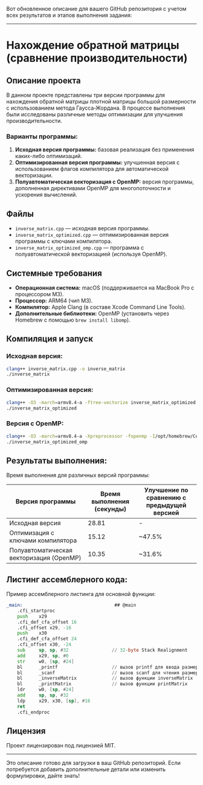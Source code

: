 Вот обновленное описание для вашего GitHub репозитория с учетом всех результатов и этапов выполнения задания:

---

# Нахождение обратной матрицы (сравнение производительности)

## Описание проекта
В данном проекте представлены три версии программы для нахождения обратной матрицы плотной матрицы большой размерности с использованием метода Гаусса-Жордана. В процессе выполнения были исследованы различные методы оптимизации для улучшения производительности.

### Варианты программы:
1. **Исходная версия программы:** базовая реализация без применения каких-либо оптимизаций.
2. **Оптимизированная версия программы:** улучшенная версия с использованием флагов компилятора для автоматической векторизации.
3. **Полуавтоматическая векторизация с OpenMP:** версия программы, дополненная директивами OpenMP для многопоточности и ускорения вычислений.

## Файлы
- `inverse_matrix.cpp` — исходная версия программы.
- `inverse_matrix_optimized.cpp` — оптимизированная версия программы с ключами компилятора.
- `inverse_matrix_optimized_omp.cpp` — программа с полуавтоматической векторизацией (используя OpenMP).

## Системные требования
- **Операционная система:** macOS (поддерживается на MacBook Pro с процессором M3).
- **Процессор:** ARM64 (чип M3).
- **Компилятор:** Apple Clang (в составе Xcode Command Line Tools).
- **Дополнительные библиотеки:** OpenMP (установить через Homebrew с помощью `brew install libomp`).

## Компиляция и запуск
### Исходная версия:
```bash
clang++ inverse_matrix.cpp -o inverse_matrix
./inverse_matrix
```

### Оптимизированная версия:
```bash
clang++ -O3 -march=armv8.4-a -ftree-vectorize inverse_matrix_optimized.cpp -o inverse_matrix_optimized
./inverse_matrix_optimized
```

### Версия с OpenMP:
```bash
clang++ -O3 -march=armv8.4-a -Xpreprocessor -fopenmp -I/opt/homebrew/Cellar/libomp/19.1.2/include -L/opt/homebrew/Cellar/libomp/19.1.2/lib -ftree-vectorize inverse_matrix_optimized_omp.cpp -o inverse_matrix_optimized_omp
./inverse_matrix_optimized_omp
```

## Результаты выполнения:
Время выполнения для различных версий программы:

| Версия программы                      | Время выполнения (секунды) | Улучшение по сравнению с предыдущей версией |
|---------------------------------------|----------------------------|---------------------------------------------|
| Исходная версия                       | 28.81                      | -                                           |
| Оптимизация с ключами компилятора     | 15.12                      | ~47.5%                                      |
| Полуавтоматическая векторизация (OpenMP) | 10.35                      | ~31.6%                                      |

## Листинг ассемблерного кода:
Пример ассемблерного листинга для основной функции:

```asm
_main:                                  ## @main
	.cfi_startproc
	push    x29
	.cfi_def_cfa_offset 16
	.cfi_offset x29, -16
	push    x30
	.cfi_def_cfa_offset 24
	.cfi_offset x30, -24
	sub     sp, sp, #32                // 32-byte Stack Realignment
	add     x29, sp, #0
	str     w0, [sp, #24]
	bl      _printf                    // вызов printf для ввода размерности матрицы
	bl      _scanf                     // вызов scanf для чтения размерности
	bl      _inverseMatrix             // вызов функции inverseMatrix
	bl      _printMatrix               // вызов функции printMatrix
	ldr     w0, [sp, #24]
	add     sp, sp, #32
	ldp     x29, x30, [sp], #16
	ret
	.cfi_endproc
```

## Лицензия
Проект лицензирован под лицензией MIT.

---

Это описание готово для загрузки в ваш GitHub репозиторий. Если потребуется добавить дополнительные детали или изменить формулировки, дайте знать!
